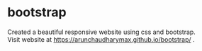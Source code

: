 # bootstrap
Created a beautiful responsive website using css and bootstrap.   
Visit website at https://arunchaudharymax.github.io/bootstrap/ .
